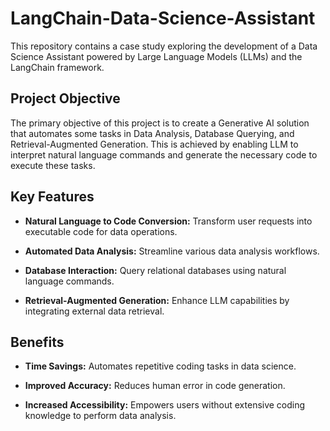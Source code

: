 # LangChain-Data-Science-Assistant

This repository contains a case study exploring the development of a Data Science Assistant powered by Large Language Models (LLMs) and the LangChain framework.

## Project Objective
The primary objective of this project is to create a Generative AI solution that automates some tasks in Data Analysis, Database Querying, and Retrieval-Augmented Generation. This is achieved by enabling LLM to interpret natural language commands and generate the necessary code to execute these tasks.

## Key Features
- **Natural Language to Code Conversion:** Transform user requests into executable code for data operations.

- **Automated Data Analysis:** Streamline various data analysis workflows.

- **Database Interaction:** Query relational databases using natural language commands.

- **Retrieval-Augmented Generation:** Enhance LLM capabilities by integrating external data retrieval.

## Benefits
- **Time Savings:** Automates repetitive coding tasks in data science.

- **Improved Accuracy:** Reduces human error in code generation.

- **Increased Accessibility:** Empowers users without extensive coding knowledge to perform data analysis.
